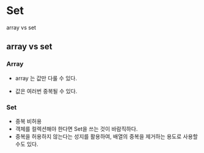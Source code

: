# Set

array vs set 



## array vs set  

### Array

- array 는 값만 다룰 수 있다.

- 값은 여러번 중복될 수 있다.



### Set

- 중복 비허용
- 객체를 컬렉션해야 한다면 Set을 쓰는 것이 바람직하다.
- 중복을 허용하지 않는다는 성지를 활용하여, 배열의 중복을 제거하는 용도로 사용할 수도 있다. 
